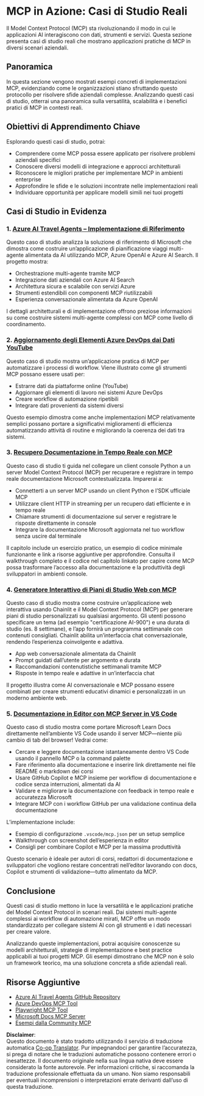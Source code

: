 <!--
CO_OP_TRANSLATOR_METADATA:
{
  "original_hash": "671162f2687253f22af11187919ed02d",
  "translation_date": "2025-06-21T13:49:13+00:00",
  "source_file": "09-CaseStudy/README.md",
  "language_code": "it"
}
-->
# MCP in Azione: Casi di Studio Reali

Il Model Context Protocol (MCP) sta rivoluzionando il modo in cui le applicazioni AI interagiscono con dati, strumenti e servizi. Questa sezione presenta casi di studio reali che mostrano applicazioni pratiche di MCP in diversi scenari aziendali.

## Panoramica

In questa sezione vengono mostrati esempi concreti di implementazioni MCP, evidenziando come le organizzazioni stiano sfruttando questo protocollo per risolvere sfide aziendali complesse. Analizzando questi casi di studio, otterrai una panoramica sulla versatilità, scalabilità e i benefici pratici di MCP in contesti reali.

## Obiettivi di Apprendimento Chiave

Esplorando questi casi di studio, potrai:

- Comprendere come MCP possa essere applicato per risolvere problemi aziendali specifici
- Conoscere diversi modelli di integrazione e approcci architetturali
- Riconoscere le migliori pratiche per implementare MCP in ambienti enterprise
- Approfondire le sfide e le soluzioni incontrate nelle implementazioni reali
- Individuare opportunità per applicare modelli simili nei tuoi progetti

## Casi di Studio in Evidenza

### 1. [Azure AI Travel Agents – Implementazione di Riferimento](./travelagentsample.md)

Questo caso di studio analizza la soluzione di riferimento di Microsoft che dimostra come costruire un’applicazione di pianificazione viaggi multi-agente alimentata da AI utilizzando MCP, Azure OpenAI e Azure AI Search. Il progetto mostra:

- Orchestrazione multi-agente tramite MCP
- Integrazione dati aziendali con Azure AI Search
- Architettura sicura e scalabile con servizi Azure
- Strumenti estendibili con componenti MCP riutilizzabili
- Esperienza conversazionale alimentata da Azure OpenAI

I dettagli architetturali e di implementazione offrono preziose informazioni su come costruire sistemi multi-agente complessi con MCP come livello di coordinamento.

### 2. [Aggiornamento degli Elementi Azure DevOps dai Dati YouTube](./UpdateADOItemsFromYT.md)

Questo caso di studio mostra un’applicazione pratica di MCP per automatizzare i processi di workflow. Viene illustrato come gli strumenti MCP possano essere usati per:

- Estrarre dati da piattaforme online (YouTube)
- Aggiornare gli elementi di lavoro nei sistemi Azure DevOps
- Creare workflow di automazione ripetibili
- Integrare dati provenienti da sistemi diversi

Questo esempio dimostra come anche implementazioni MCP relativamente semplici possano portare a significativi miglioramenti di efficienza automatizzando attività di routine e migliorando la coerenza dei dati tra sistemi.

### 3. [Recupero Documentazione in Tempo Reale con MCP](./docs-mcp/README.md)

Questo caso di studio ti guida nel collegare un client console Python a un server Model Context Protocol (MCP) per recuperare e registrare in tempo reale documentazione Microsoft contestualizzata. Imparerai a:

- Connetterti a un server MCP usando un client Python e l’SDK ufficiale MCP
- Utilizzare client HTTP in streaming per un recupero dati efficiente e in tempo reale
- Chiamare strumenti di documentazione sul server e registrare le risposte direttamente in console
- Integrare la documentazione Microsoft aggiornata nel tuo workflow senza uscire dal terminale

Il capitolo include un esercizio pratico, un esempio di codice minimale funzionante e link a risorse aggiuntive per approfondire. Consulta il walkthrough completo e il codice nel capitolo linkato per capire come MCP possa trasformare l’accesso alla documentazione e la produttività degli sviluppatori in ambienti console.

### 4. [Generatore Interattivo di Piani di Studio Web con MCP](./docs-mcp/README.md)

Questo caso di studio mostra come costruire un’applicazione web interattiva usando Chainlit e il Model Context Protocol (MCP) per generare piani di studio personalizzati su qualsiasi argomento. Gli utenti possono specificare un tema (ad esempio "certificazione AI-900") e una durata di studio (es. 8 settimane), e l’app fornirà un programma settimanale con contenuti consigliati. Chainlit abilita un’interfaccia chat conversazionale, rendendo l’esperienza coinvolgente e adattiva.

- App web conversazionale alimentata da Chainlit
- Prompt guidati dall’utente per argomento e durata
- Raccomandazioni contenutistiche settimanali tramite MCP
- Risposte in tempo reale e adattive in un’interfaccia chat

Il progetto illustra come AI conversazionale e MCP possano essere combinati per creare strumenti educativi dinamici e personalizzati in un moderno ambiente web.

### 5. [Documentazione in Editor con MCP Server in VS Code](./docs-mcp/README.md)

Questo caso di studio mostra come portare Microsoft Learn Docs direttamente nell’ambiente VS Code usando il server MCP—niente più cambio di tab del browser! Vedrai come:

- Cercare e leggere documentazione istantaneamente dentro VS Code usando il pannello MCP o la command palette
- Fare riferimento alla documentazione e inserire link direttamente nei file README o markdown dei corsi
- Usare GitHub Copilot e MCP insieme per workflow di documentazione e codice senza interruzioni, alimentati da AI
- Validare e migliorare la documentazione con feedback in tempo reale e accuratezza Microsoft
- Integrare MCP con i workflow GitHub per una validazione continua della documentazione

L’implementazione include:
- Esempio di configurazione `.vscode/mcp.json` per un setup semplice
- Walkthrough con screenshot dell’esperienza in editor
- Consigli per combinare Copilot e MCP per la massima produttività

Questo scenario è ideale per autori di corsi, redattori di documentazione e sviluppatori che vogliono restare concentrati nell’editor lavorando con docs, Copilot e strumenti di validazione—tutto alimentato da MCP.

## Conclusione

Questi casi di studio mettono in luce la versatilità e le applicazioni pratiche del Model Context Protocol in scenari reali. Dai sistemi multi-agente complessi ai workflow di automazione mirati, MCP offre un modo standardizzato per collegare sistemi AI con gli strumenti e i dati necessari per creare valore.

Analizzando queste implementazioni, potrai acquisire conoscenze su modelli architetturali, strategie di implementazione e best practice applicabili ai tuoi progetti MCP. Gli esempi dimostrano che MCP non è solo un framework teorico, ma una soluzione concreta a sfide aziendali reali.

## Risorse Aggiuntive

- [Azure AI Travel Agents GitHub Repository](https://github.com/Azure-Samples/azure-ai-travel-agents)
- [Azure DevOps MCP Tool](https://github.com/microsoft/azure-devops-mcp)
- [Playwright MCP Tool](https://github.com/microsoft/playwright-mcp)
- [Microsoft Docs MCP Server](https://github.com/MicrosoftDocs/mcp)
- [Esempi dalla Community MCP](https://github.com/microsoft/mcp)

**Disclaimer**:  
Questo documento è stato tradotto utilizzando il servizio di traduzione automatica [Co-op Translator](https://github.com/Azure/co-op-translator). Pur impegnandoci per garantire l’accuratezza, si prega di notare che le traduzioni automatiche possono contenere errori o inesattezze. Il documento originale nella sua lingua nativa deve essere considerato la fonte autorevole. Per informazioni critiche, si raccomanda la traduzione professionale effettuata da un umano. Non siamo responsabili per eventuali incomprensioni o interpretazioni errate derivanti dall’uso di questa traduzione.